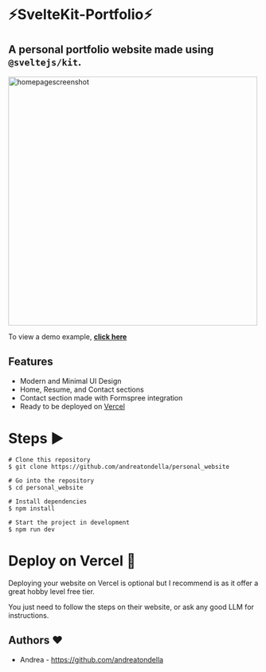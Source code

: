 # ⚡️SvelteKit-Portfolio⚡️

## A personal portfolio website made using `@sveltejs/kit`.

<p align="left">
    <img width="500" height="auto" src="https://i.imgur.com/60Fpyzo.png" alt="homepagescreenshot" />
</p>

To view a demo example, **[click here](https://andreatondella.xyz/)**

## Features

- Modern and Minimal UI Design
- Home, Resume, and Contact sections
- Contact section made with Formspree integration
- Ready to be deployed on [Vercel](https://vercel.com/)

# Steps ▶️

```
# Clone this repository
$ git clone https://github.com/andreatondella/personal_website
```

```
# Go into the repository
$ cd personal_website
```

```
# Install dependencies
$ npm install
```

```
# Start the project in development
$ npm run dev
```

# Deploy on Vercel 🚀

Deploying your website on Vercel is optional but I recommend is as it offer a great hobby level free tier.

You just need to follow the steps on their website, or ask any good LLM for instructions.

## Authors ❤️

- Andrea - https://github.com/andreatondella